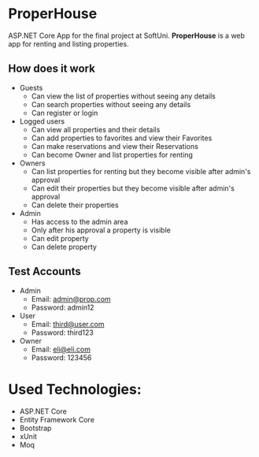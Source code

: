 # ProperHouse
ASP.NET Core App for the final project at SoftUni.
**ProperHouse** is a web app for renting and listing properties.

## How does it work
- Guests
   - Can view the list of properties without seeing any details
   - Can search properties without seeing any details
   - Can register or login
- Logged users
   - Can view all properties and their details
   - Can add properties to favorites and view their Favorites
   - Can make reservations and view their Reservations
   - Can become Owner and list properties for renting
- Owners
   - Can list properties for renting but they become visible after admin's approval
   - Can edit their properties but they become visible after admin's approval
   - Can delete their properties
- Admin
   - Has access to the admin area
   - Only after his approval a property is visible
   - Can edit property
   - Can delete property

## Test Accounts 
- Admin
   - Email: admin@prop.com
   - Password: admin12
- User
   - Email: third@user.com
   - Password: third123
- Owner
   - Email: eli@eli.com
   - Password: 123456
 
 # Used Technologies:
 - ASP.NET Core
 - Entity Framework Core
 - Bootstrap
 - xUnit
 - Moq
